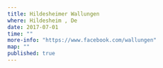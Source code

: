 ```yaml
---
title: Hildesheimer Wallungen
where: Hildesheim , De
date: 2017-07-01
time: ""
more-info: "https://www.facebook.com/wallungen"
map: ""
published: true
---
```

